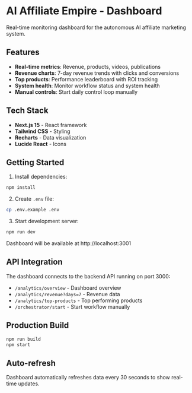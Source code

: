 # AI Affiliate Empire - Dashboard

Real-time monitoring dashboard for the autonomous AI affiliate marketing system.

## Features

- **Real-time metrics**: Revenue, products, videos, publications
- **Revenue charts**: 7-day revenue trends with clicks and conversions
- **Top products**: Performance leaderboard with ROI tracking
- **System health**: Monitor workflow status and system health
- **Manual controls**: Start daily control loop manually

## Tech Stack

- **Next.js 15** - React framework
- **Tailwind CSS** - Styling
- **Recharts** - Data visualization
- **Lucide React** - Icons

## Getting Started

1. Install dependencies:
```bash
npm install
```

2. Create `.env` file:
```bash
cp .env.example .env
```

3. Start development server:
```bash
npm run dev
```

Dashboard will be available at http://localhost:3001

## API Integration

The dashboard connects to the backend API running on port 3000:

- `/analytics/overview` - Dashboard overview
- `/analytics/revenue?days=7` - Revenue data
- `/analytics/top-products` - Top performing products
- `/orchestrator/start` - Start workflow manually

## Production Build

```bash
npm run build
npm start
```

## Auto-refresh

Dashboard automatically refreshes data every 30 seconds to show real-time updates.
